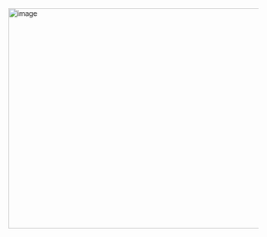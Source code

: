 <img width="960" height="445" alt="image" src="https://github.com/user-attachments/assets/9eaa9858-5122-4b03-bc26-049cfbbe87ec" />
